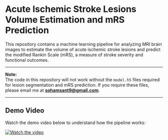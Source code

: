 # Acute Ischemic Stroke Lesions Volume Estimation and mRS Prediction

This repository contains a machine learning pipeline for analyzing MRI brain images to estimate the volume of acute ischemic stroke lesions and predict the modified Rankin Scale (mRS), a measure of stroke severity and functional outcomes.

---

**Note:**  
The code in this repository will not work without the `model.h5` files required for lesion segmentation and mRS prediction. If you require these files, please email me at **[sohamsant9@gmail.com](mailto:sohamsant9@gmail.com)**.

---

## Demo Video

Watch the demo video below to understand how the pipeline works:

[![Watch the video](https://img.youtube.com/vi/koc4oUvSFFY/0.jpg)](https://youtu.be/koc4oUvSFFY)
